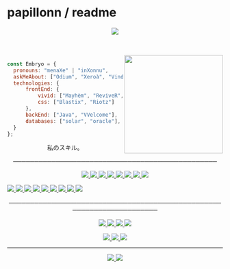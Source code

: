 # papiIIonn / readme
<p align="center">
  <img src="https://cdn.discordapp.com/attachments/857557180294365235/874017433407586305/885542.png" >
</p>   
<br>
<br>
<img align='right' src="https://cdn.discordapp.com/attachments/857557180294365235/874018664737820712/ezgif-4-7e159ee14413.gif" width="230">
<p align="center">
  

  
  ```javascript
const Embryo = {
    pronouns: "menaXe" | "inXonnu",
    askMeAbout: ["Odium", "Xeroà", "Vindicta"],
    technologies: {
        frontEnd: {
            vivid: ["Mayhèm", "ReviveR", "9TH5IN"],
            css: ["Blastix", "Riotz"]
        },
        backEnd: ["Java", "VVelcome"],
        databases: ["solar", "oracle"],
    }
};
```
<p align="center"> 私のスキル。 
    <p align="center">                                   
────────────────────────────────────────────────
  <a>
    <p align="center">
       <a href="https://sass-lang.com/">
    <img src="https://img.shields.io/badge/Sass-CC6699?style=flat&logo=sass&logoColor=white">
         <a href="https://www.python.org/">
           <img src="https://img.shields.io/badge/Python-14354C?style=flat&logo=python&logoColor=white">
           <a href="https://html.com/">
             <img src="https://img.shields.io/badge/-HTML-ff0d00?style=flat&logoColor=white&logo=html5">
             <a href="https://www.w3schools.com/w3css/w3css_downloads.asp">
               <img src="https://img.shields.io/badge/-CSS-ff0d00?style=flat&logoColor=white&logo=css3">
               <a href="https://javascriptdownload.org/">
                   <img src="https://img.shields.io/badge/JavaScript-323330?style=flat&logo=javascript&logoColor=F7DF1E">
                 <a href="https://www.php.net/">
                   <img src="https://img.shields.io/badge/PHP-777BB4?style=flat&logo=php&logoColor=white">
                   <a href="https://www.ruby-lang.org/en/">
                     <img src="https://img.shields.io/badge/Ruby-CC342D?style=flat&logo=ruby&logoColor=white">
                     <a href="https://rubyonrails.org/">
                     <img src="https://img.shields.io/badge/Ruby_on_Rails-CC0000?style=flat&logo=ruby-on-rails&logoColor=white">
                       <a/>
                       
<p aligner="center">                   
<a href="https://techdecodetutorials.com/category/c/">
<img src="https://img.shields.io/badge/C-00599C?style=flat&logo=c&logoColor=white">
 <a href="https://www.microsoft.com/en-us/download/details.aspx?id=7029">
  <img src="https://img.shields.io/badge/C%23-239120?style=flat&logo=c-sharp&logoColor=white">
   <a href="https://techdecodetutorials.com/c/how-to-run-c-in-visual-studio-code-on-windows-10/">
     <img src="https://img.shields.io/badge/C%2B%2B-00599C?style=flat&logo=c%2B%2B&logoColor=white">
       <a href="https://www.shellscript.sh/">
        <img src="https://img.shields.io/badge/Shell_Script-121011?style=flat&logo=gnu-bash&logoColor=white">
          <a href="">
           <img src="https://img.shields.io/badge/Flask-000000?style=flat&logo=flask&logoColor=white">
            <a href="https://www.java.com/fr/">
             <img src="https://img.shields.io/badge/Java-ED8B00?style=flat&logo=java&logoColor=white">
              <a href="https://www.perl.org/">
                <img src="https://img.shields.io/badge/Perl-39457E?style=flat&logo=perl&logoColor=white">
                  <a href="https://www.lua.org/">
                   <img src="https://img.shields.io/badge/Lua-2C2D72?style=flat&logo=lua&logoColor=white">
                    <a href="">
                      <img src="https://badgen.net/badge/icon/maven?icon=maven&label">
         <a/>
  
  <p align="center">                                   
──────────────────────────────────────────────────────────────────────
</p>
  
<p align='center'>
  <a>
         <a href="https://discord.gg/genesis">
       <img src="https://img.shields.io/static/v1?label=Discord&logo=Discord&message=Click%20Here&color=7289DA">
       <a>
       <a href="https://doxbin.org/user/Fantome">
       <img src="https://img.shields.io/static/v1?label=Doxbin&logo=Doxbin!&message=Click%20Here&color=9cf">
       <a>
       <a href="https://osu.ppy.sh/home">
       <img src="https://img.shields.io/static/v1?label=Osu!&logo=Osu!&message=Click%20Here&color=pink">
         <a href="https://twitter.com/venne_lya">
           <img src="https://img.shields.io/twitter/follow/venne_lya?label=Twitter&style=social">
       </a>
 
<p align='center'>
  <a href="https://atom.io/">
    <img src="https://badgen.net/badge/icon/atom?icon=atom&label">
    <a href="https://www.eclipse.org/ide/">
      <img src="https://badgen.net/badge/icon/eclipse?icon=eclipse&label">
        <a href="https://www.microsoft.com/fr-fr/windows">
          <img src="https://badgen.net/badge/icon/windows?icon=windows&label">
         
         
 ---

<p align="center">
  <img src="https://github-readme-stats.vercel.app/api?username=papiIIonn&show_icons=true&theme=dark">
  <img src="https://starchart.cc/papiIIonn/papiIIonn.svg">
